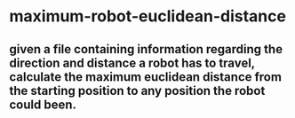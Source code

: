 # maximum-robot-euclidean-distance

## given a file containing information regarding the direction and distance a robot has to travel, calculate the maximum euclidean distance from the starting position to any position the robot could been.

